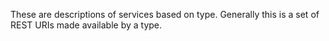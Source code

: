 These are descriptions of services based on type.  Generally this is a set of REST URIs made available by a type.
